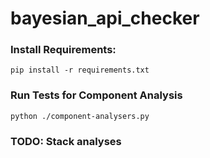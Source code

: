 # bayesian_api_checker

### Install Requirements:
```
pip install -r requirements.txt
```

### Run Tests for Component Analysis
```
python ./component-analysers.py
```
### TODO: Stack analyses
